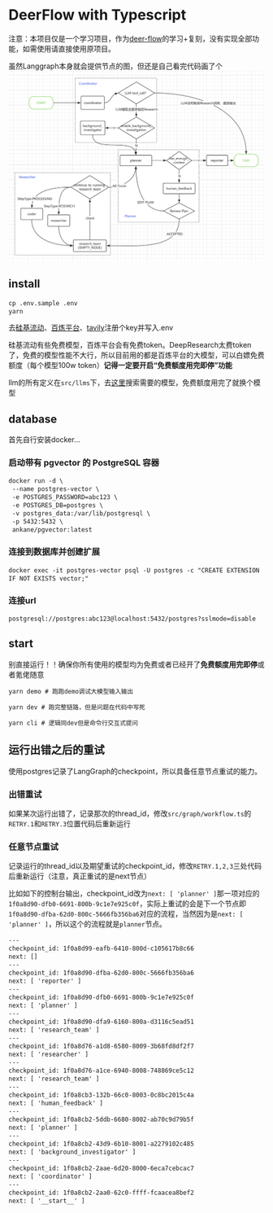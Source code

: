# DeerFlow with Typescript

注意：本项目仅是一个学习项目，作为[deer-flow](https://github.com/bytedance/deer-flow)的学习+复刻，没有实现全部功能，如需使用请直接使用原项目。

虽然Langgraph本身就会提供节点的图，但还是自己看完代码画了个
![流程图](./graph.png)

## install

```
cp .env.sample .env
yarn
```

去[硅基流动](https://cloud.siliconflow.cn/me/account/ak)、[百炼平台](https://bailian.console.aliyun.com/?tab=model#/api-key)、[tavily](https://app.tavily.com/home)注册个key并写入.env

硅基流动有些免费模型，百炼平台会有免费token。DeepResearch太费token了，免费的模型性能不大行，所以目前用的都是百炼平台的大模型，可以白嫖免费额度（每个模型100w token）**记得一定要开启“免费额度用完即停”功能**

llm的所有定义在`src/llms`下，去[这里](https://bailian.console.aliyun.com/?tab=model#/model-market/all)搜索需要的模型，免费额度用完了就换个模型

## database

首先自行安装docker...

### 启动带有 pgvector 的 PostgreSQL 容器

```
docker run -d \
 --name postgres-vector \
 -e POSTGRES_PASSWORD=abc123 \
 -e POSTGRES_DB=postgres \
 -v postgres_data:/var/lib/postgresql \
 -p 5432:5432 \
 ankane/pgvector:latest
```

### 连接到数据库并创建扩展

```
docker exec -it postgres-vector psql -U postgres -c "CREATE EXTENSION IF NOT EXISTS vector;"
```

### 连接url

```
postgresql://postgres:abc123@localhost:5432/postgres?sslmode=disable
```

## start

别直接运行！！确保你所有使用的模型均为免费或者已经开了**免费额度用完即停**或者氪佬随意

```
yarn demo # 跑跑demo调试大模型输入输出
```

```
yarn dev # 跑完整链路，但是问题在代码中写死
```

```
yarn cli # 逻辑同dev但是命令行交互式提问
```

## 运行出错之后的重试

使用postgres记录了LangGraph的checkpoint，所以具备任意节点重试的能力。

### 出错重试

如果某次运行出错了，记录那次的thread_id，修改`src/graph/workflow.ts`的`RETRY.1`和`RETRY.3`位置代码后重新运行

### 任意节点重试

记录运行的thread_id以及期望重试的checkpoint_id，修改`RETRY.1,2,3`三处代码后重新运行（注意，真正重试的是next节点）

比如如下的控制台输出，checkpoint_id改为`next: [ 'planner' ]`那一项对应的`1f0a8d90-dfb0-6691-800b-9c1e7e925c0f`，实际上重试的会是下一个节点即`1f0a8d90-dfba-62d0-800c-5666fb356ba6`对应的流程，当然因为是`next: [ 'planner' ]`，所以这个的流程就是`planner`节点。

```
---
checkpoint_id: 1f0a8d99-eafb-6410-800d-c105617b8c66
next: []
---
checkpoint_id: 1f0a8d90-dfba-62d0-800c-5666fb356ba6
next: [ 'reporter' ]
---
checkpoint_id: 1f0a8d90-dfb0-6691-800b-9c1e7e925c0f
next: [ 'planner' ]
---
checkpoint_id: 1f0a8d90-dfa9-6160-800a-d3116c5ead51
next: [ 'research_team' ]
---
checkpoint_id: 1f0a8d76-a1d8-6580-8009-3b68fd8df2f7
next: [ 'researcher' ]
---
checkpoint_id: 1f0a8d76-a1ce-6940-8008-748869ce5c12
next: [ 'research_team' ]
---
checkpoint_id: 1f0a8cb3-132b-66c0-8003-0c8bc2015c4a
next: [ 'human_feedback' ]
---
checkpoint_id: 1f0a8cb2-5ddb-6680-8002-ab70c9d79b5f
next: [ 'planner' ]
---
checkpoint_id: 1f0a8cb2-43d9-6b10-8001-a2279102c485
next: [ 'background_investigator' ]
---
checkpoint_id: 1f0a8cb2-2aae-6d20-8000-6eca7cebcac7
next: [ 'coordinator' ]
---
checkpoint_id: 1f0a8cb2-2aa0-62c0-ffff-fcaacea8bef2
next: [ '__start__' ]
```
